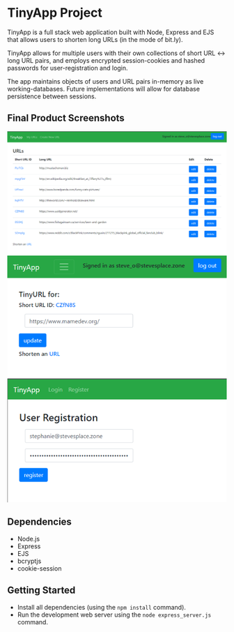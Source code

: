 # TinyApp Project

TinyApp is a full stack web application built with Node, Express and EJS that allows users to shorten long URLs (in the mode of bit.ly).

TinyApp allows for multiple users with their own collections of short URL <-> long URL pairs, and employs encrypted session-cookies and hashed passwords for user-registration and login. 

The app maintains objects of users and URL pairs in-memory as live working-databases. Future implementations will allow for database persistence between sessions.

## Final Product Screenshots

!["TinyApp URLs page"](https://github.com/tronross/tinyapp/blob/master/docs/TinyAppURLs.png?raw=true)
!["TinyApp edit page"](https://github.com/tronross/tinyapp/blob/master/docs/TinyAppEdit.png?raw=true)
!["TinyApp user registration page"](https://github.com/tronross/tinyapp/blob/master/docs/TinyAppReg3.png?raw=true)


## Dependencies

- Node.js
- Express
- EJS
- bcryptjs
- cookie-session

## Getting Started

- Install all dependencies (using the `npm install` command).
- Run the development web server using the `node express_server.js` command.